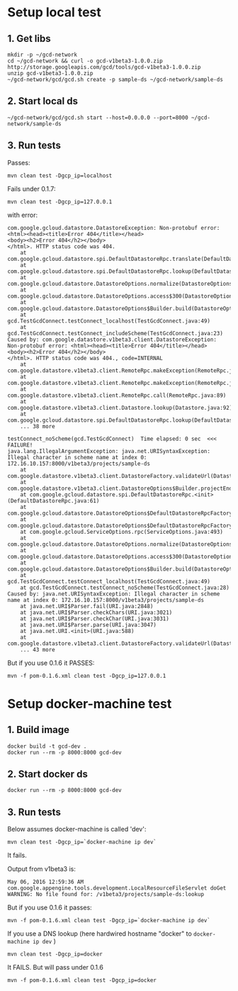 # Setup local test

## 1. Get libs

    mkdir -p ~/gcd-network 
    cd ~/gcd-network && curl -o gcd-v1beta3-1.0.0.zip http://storage.googleapis.com/gcd/tools/gcd-v1beta3-1.0.0.zip
    unzip gcd-v1beta3-1.0.0.zip
    ~/gcd-network/gcd/gcd.sh create -p sample-ds ~/gcd-network/sample-ds

## 2. Start local ds

    ~/gcd-network/gcd/gcd.sh start --host=0.0.0.0 --port=8000 ~/gcd-network/sample-ds

## 3. Run tests

Passes:

    mvn clean test -Dgcp_ip=localhost

Fails under 0.1.7:

    mvn clean test -Dgcp_ip=127.0.0.1

with error:

````
com.google.gcloud.datastore.DatastoreException: Non-protobuf error: <html><head><title>Error 404</title></head>
<body><h2>Error 404</h2></body>
</html>. HTTP status code was 404.
	at com.google.gcloud.datastore.spi.DefaultDatastoreRpc.translate(DefaultDatastoreRpc.java:102)
	at com.google.gcloud.datastore.spi.DefaultDatastoreRpc.lookup(DefaultDatastoreRpc.java:139)
	at com.google.gcloud.datastore.DatastoreOptions.normalize(DatastoreOptions.java:116)
	at com.google.gcloud.datastore.DatastoreOptions.access$300(DatastoreOptions.java:34)
	at com.google.gcloud.datastore.DatastoreOptions$Builder.build(DatastoreOptions.java:81)
	at gcd.TestGcdConnect.testConnect_localhost(TestGcdConnect.java:49)
	at gcd.TestGcdConnect.testConnect_includeScheme(TestGcdConnect.java:23)
Caused by: com.google.datastore.v1beta3.client.DatastoreException: Non-protobuf error: <html><head><title>Error 404</title></head>
<body><h2>Error 404</h2></body>
</html>. HTTP status code was 404., code=INTERNAL
	at com.google.datastore.v1beta3.client.RemoteRpc.makeException(RemoteRpc.java:126)
	at com.google.datastore.v1beta3.client.RemoteRpc.makeException(RemoteRpc.java:140)
	at com.google.datastore.v1beta3.client.RemoteRpc.call(RemoteRpc.java:89)
	at com.google.datastore.v1beta3.client.Datastore.lookup(Datastore.java:92)
	at com.google.gcloud.datastore.spi.DefaultDatastoreRpc.lookup(DefaultDatastoreRpc.java:137)
	... 38 more

testConnect_noScheme(gcd.TestGcdConnect)  Time elapsed: 0 sec  <<< FAILURE!
java.lang.IllegalArgumentException: java.net.URISyntaxException: Illegal character in scheme name at index 0: 172.16.10.157:8000/v1beta3/projects/sample-ds
	at com.google.datastore.v1beta3.client.DatastoreFactory.validateUrl(DatastoreFactory.java:121)
	at com.google.datastore.v1beta3.client.DatastoreOptions$Builder.projectEndpoint(DatastoreOptions.java:127)
	at com.google.gcloud.datastore.spi.DefaultDatastoreRpc.<init>(DefaultDatastoreRpc.java:61)
	at com.google.gcloud.datastore.DatastoreOptions$DefaultDatastoreRpcFactory.create(DatastoreOptions.java:59)
	at com.google.gcloud.datastore.DatastoreOptions$DefaultDatastoreRpcFactory.create(DatastoreOptions.java:53)
	at com.google.gcloud.ServiceOptions.rpc(ServiceOptions.java:493)
	at com.google.gcloud.datastore.DatastoreOptions.normalize(DatastoreOptions.java:116)
	at com.google.gcloud.datastore.DatastoreOptions.access$300(DatastoreOptions.java:34)
	at com.google.gcloud.datastore.DatastoreOptions$Builder.build(DatastoreOptions.java:81)
	at gcd.TestGcdConnect.testConnect_localhost(TestGcdConnect.java:49)
	at gcd.TestGcdConnect.testConnect_noScheme(TestGcdConnect.java:28)
Caused by: java.net.URISyntaxException: Illegal character in scheme name at index 0: 172.16.10.157:8000/v1beta3/projects/sample-ds
	at java.net.URI$Parser.fail(URI.java:2848)
	at java.net.URI$Parser.checkChars(URI.java:3021)
	at java.net.URI$Parser.checkChar(URI.java:3031)
	at java.net.URI$Parser.parse(URI.java:3047)
	at java.net.URI.<init>(URI.java:588)
	at com.google.datastore.v1beta3.client.DatastoreFactory.validateUrl(DatastoreFactory.java:119)
	... 43 more
````

But if you use 0.1.6 it PASSES:

    mvn -f pom-0.1.6.xml clean test -Dgcp_ip=127.0.0.1


# Setup docker-machine test

## 1. Build image

	docker build -t gcd-dev .
	docker run --rm -p 8000:8000 gcd-dev

## 2. Start docker ds

	docker run --rm -p 8000:8000 gcd-dev

## 3. Run tests

Below assumes docker-machine is called 'dev':

    mvn clean test -Dgcp_ip=`docker-machine ip dev`
    
It fails.

Output from v1beta3 is:

````
May 06, 2016 12:59:36 AM com.google.appengine.tools.development.LocalResourceFileServlet doGet
WARNING: No file found for: /v1beta3/projects/sample-ds:lookup
````

But if you use 0.1.6 it passes:

    mvn -f pom-0.1.6.xml clean test -Dgcp_ip=`docker-machine ip dev`

If you use a DNS lookup (here hardwired hostname "docker" to `docker-machine ip dev` )

    mvn clean test -Dgcp_ip=docker

It FAILS.  But will pass under 0.1.6

    mvn -f pom-0.1.6.xml clean test -Dgcp_ip=docker
    

